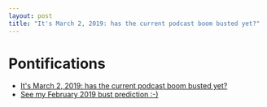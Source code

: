 ```yaml
---
layout: post
title: "It's March 2, 2019: has the current podcast boom busted yet?"
---
```


# Pontifications

* [It's March 2, 2019: has the current podcast boom busted yet?](https://roland.micro.blog/2019/03/03/where-will-those.html)
* [See my February 2019 bust prediction :-)](http://rolandtanglao.com/2019/02/13/p1-prediction-podcast-boom-ends-before-end-2020/)
